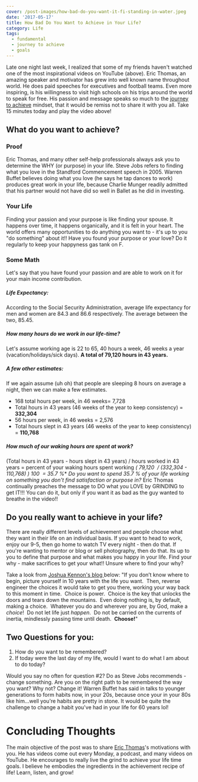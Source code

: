 ```yaml
---
cover: /post-images/how-bad-do-you-want-it-fi-standing-in-water.jpeg
date: '2017-05-17'
title: How Bad Do You Want to Achieve in Your Life?
category: Life
tags:
  - fundamental
  - journey to achieve
  - goals
---
```

Late one night last week, I realized that some of my friends haven't watched one of the most inspirational videos on YouTube (above). Eric Thomas, an amazing speaker and motivator has grew into well known name throughout world. He does paid speeches for executives and football teams. Even more inspiring, is his willingness to visit high schools on his trips around the world to speak for free. His passion and message speaks so much to the [journey to achieve](https://kalebmckelvey.com/journey-to-achieve/about-the-journey/) mindset, that it would be remiss not to share it with you all. Take 15 minutes today and play the video above!

## What do you want to achieve?

### Proof

Eric Thomas, and many other self-help professionals always ask you to determine the WHY (or purpose) in your life. Steve Jobs refers to finding what you love in the Standford Commencement speech in 2005. Warren Buffet believes doing what you love (he says he tap dances to work) produces great work in your life, because Charlie Munger readily admitted that his partner would not have did so well in Ballet as he did in investing.

### Your Life

Finding your passion and your purpose is like finding your spouse. It happens over time, it happens organically, and it is felt in your heart. The world offers many opportunities to do anything you want to - it's up to you "do something" about it!! Have you found your purpose or your love? Do it regularly to keep your happyness gas tank on F.

### Some Math

Let's say that you have found your passion and are able to work on it for your main income contribution.

##### Life Expectancy:

According to the Social Security Administration, average life expectancy for men and women are 84.3 and 86.6 respectively. The average between the two, 85.45.

##### How many hours do we work in our life-time?

Let's assume working age is 22 to 65, 40 hours a week, 46 weeks a year (vacation/holidays/sick days). **A total of 79,120 hours in 43 years.**

##### A few other estimates:

If we again assume (uh oh) that people are sleeping 8 hours on average a night, then we can make a few estimates.

  * 168 total hours per week, in 46 weeks= 7,728
  * Total hours in 43 years (46 weeks of the year to keep consistency) = **332,304**
  * 56 hours per week, in 46 weeks = 2,576
  * Total hours slept in 43 years (46 weeks of the year to keep consistency) = **110,768**

##### How much of our waking hours are spent at work?

(Total hours in 43 years - hours slept in 43 years) / hours worked in 43 years = percent of your waking hours spent working **( 79,120  / (332,304 - 110,768) )* 100  = 35.7 %** _Do you want to spend 35.7 % of your life working on something you don't find satisfaction or purpose in?_ Eric Thomas continually preaches the message to DO what you LOVE by GRINDING to get IT!!! You can do it, but only if you want it as bad as the guy wanted to breathe in the video!!

## Do you really want to achieve in your life?

There are really different levels of achievement and people choose what they want in their life on an individual basis. If you want to head to work, enjoy our 9-5, then go home to watch TV every night - then do that. If you're wanting to mentor or blog or sell photography, then do that. Its up to you to define that purpose and what makes you happy in your life. Find your why - make sacrifices to get your what!! Unsure where to find your why?

Take a look from [Joshua Kennon's blog ](http://www.joshuakennon.com/you-are-extraordinary-because-of-what-you-do-not-who-you-are/)below: "If you don’t know where to begin, picture yourself in 10 years with the life you want.  Then, reverse engineer the choices it would take to get you there, working your way back to this moment in time.  Choice is power.  Choice is the key that unlocks the doors and tears down the mountains.  Even doing nothing is, by default, making a choice.  Whatever you do and wherever you are, by God, make a _choice_!  Do not let life just _happen_.  Do not be carried on the currents of inertia, mindlessly passing time until death.  **Choose!**"

## Two Questions for you:

  1. How do you want to be remembered?
  2. If today were the last day of my life, would I want to do what I am about to do today?

Would you say no often for question #2? Do as Steve Jobs recommends - change something. Are you on the right path to be remembered the way you want? Why not? Change it! Warren Buffet has said in talks to younger generations to form habits now, in your 20s, because once your in your 80s like him...well you're habits are pretty in stone. It would be quite the challenge to change a habit you've had in your life for 60 years lol!

# Concluding Thoughts

The main objective of the post was to share [Eric Thomas](http://etinspires.com/)'s motivations with you. He has videos come out every Monday, a podcast, and many videos on YouTube. He encourages to really live the grind to achieve your life time goals. I believe he embodies the ingredients in the achievement recipe of life! Learn, listen, and grow!

